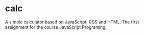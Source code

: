 # calc
 A simple calculator  based on JavaScript, CSS and HTML. The first assignment for the course JavaScript Programing.
